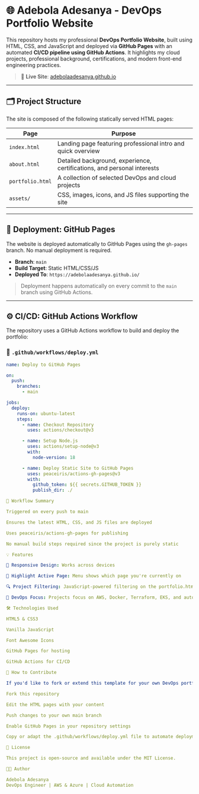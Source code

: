 # 🌐 Adebola Adesanya - DevOps Portfolio Website

This repository hosts my professional **DevOps Portfolio Website**, built using HTML, CSS, and JavaScript and deployed via **GitHub Pages** with an automated **CI/CD pipeline using GitHub Actions**. It highlights my cloud projects, professional background, certifications, and modern front-end engineering practices.

> 📍 **Live Site**: [adebolaadesanya.github.io](https://adebolaadesanya.github.io)

---

## 🗂 Project Structure

The site is composed of the following statically served HTML pages:

| Page             | Purpose                                                                 |
|------------------|-------------------------------------------------------------------------|
| `index.html`     | Landing page featuring professional intro and quick overview            |
| `about.html`     | Detailed background, experience, certifications, and personal interests |
| `portfolio.html` | A collection of selected DevOps and cloud projects                      |
| `assets/`        | CSS, images, icons, and JS files supporting the site                    |

---

## 🚀 Deployment: GitHub Pages

The website is deployed automatically to GitHub Pages using the `gh-pages` branch. No manual deployment is required.

- **Branch**: `main`
- **Build Target**: Static HTML/CSS/JS
- **Deployed To**: `https://adebolaadesanya.github.io/`

> Deployment happens automatically on every commit to the `main` branch using GitHub Actions.

---

## ⚙️ CI/CD: GitHub Actions Workflow

The repository uses a GitHub Actions workflow to build and deploy the portfolio:

### 📄 `.github/workflows/deploy.yml`

```yaml
name: Deploy to GitHub Pages

on:
  push:
    branches:
      - main

jobs:
  deploy:
    runs-on: ubuntu-latest
    steps:
      - name: Checkout Repository
        uses: actions/checkout@v3

      - name: Setup Node.js
        uses: actions/setup-node@v3
        with:
          node-version: 18

      - name: Deploy Static Site to GitHub Pages
        uses: peaceiris/actions-gh-pages@v3
        with:
          github_token: ${{ secrets.GITHUB_TOKEN }}
          publish_dir: ./

🔁 Workflow Summary

Triggered on every push to main

Ensures the latest HTML, CSS, and JS files are deployed

Uses peaceiris/actions-gh-pages for publishing

No manual build steps required since the project is purely static

💡 Features

📱 Responsive Design: Works across devices

🎯 Highlight Active Page: Menu shows which page you're currently on

🔍 Project Filtering: JavaScript-powered filtering on the portfolio.html page

🧠 DevOps Focus: Projects focus on AWS, Docker, Terraform, EKS, and automation

🛠 Technologies Used

HTML5 & CSS3

Vanilla JavaScript

Font Awesome Icons

GitHub Pages for hosting

GitHub Actions for CI/CD

📌 How to Contribute

If you'd like to fork or extend this template for your own DevOps portfolio:

Fork this repository

Edit the HTML pages with your content

Push changes to your own main branch

Enable GitHub Pages in your repository settings

Copy or adapt the .github/workflows/deploy.yml file to automate deployment

🧾 License

This project is open-source and available under the MIT License.

👨‍💻 Author

Adebola Adesanya
DevOps Engineer | AWS & Azure | Cloud Automation

